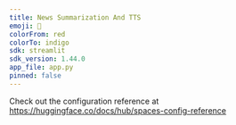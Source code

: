 ```yaml
---
title: News Summarization And TTS
emoji: 🦀
colorFrom: red
colorTo: indigo
sdk: streamlit
sdk_version: 1.44.0
app_file: app.py
pinned: false
---
```


Check out the configuration reference at https://huggingface.co/docs/hub/spaces-config-reference
